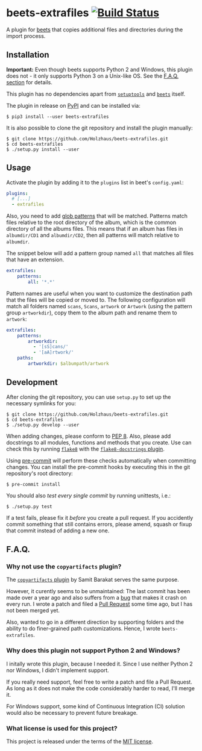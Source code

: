 # beets-extrafiles [![Build Status](https://travis-ci.org/Holzhaus/beets-extrafiles.svg?branch=master)](https://travis-ci.org/Holzhaus/beets-extrafiles)

A plugin for [beets](http://beets.io/) that copies additional files and directories during the import process.


## Installation

**Important:** Even though beets supports Python 2 and Windows, this plugin does not - it only supports Python 3 on a Unix-like OS. See the [F.A.Q. section](#faq) for details.

This plugin has no dependencies apart from [`setuptools`](https://pypi.org/project/setuptools/) and [`beets`](https://pypi.org/project/beets/) itself.

The plugin in release on [PyPI](https://pypi.org/project/beets-extrafiles/) and can be installed via:

    $ pip3 install --user beets-extrafiles

It is also possible to clone the git repository and install the plugin manually:

    $ git clone https://github.com/Holzhaus/beets-extrafiles.git
    $ cd beets-extrafiles
    $ ./setup.py install --user


## Usage

Activate the plugin by adding it to the `plugins` list in beet's `config.yaml`:

```yaml
plugins:
  # [...]
  - extrafiles
```

Also, you need to add [glob patterns](https://docs.python.org/3/library/glob.html#module-glob) that will be matched.
Patterns match files relative to the root directory of the album, which is the common directory of all the albums files.
This means that if an album has files in `albumdir/CD1` and `albumdir/CD2`, then all patterns will match relative to `albumdir`.

The snippet below will add a pattern group named `all` that matches all files that have an extension.

```yaml
extrafiles:
    patterns:
        all: '*.*'
```

Pattern names are useful when you want to customize the destination path that the files will be copied or moved to.
The following configuration will match all folders named `scans`, `Scans`, `artwork` or `Artwork` (using the pattern group `artworkdir`), copy them to the album path and rename them to `artwork`:

```yaml
extrafiles:
    patterns:
        artworkdir:
          - '[sS]cans/'
          - '[aA]rtwork/'
    paths:
        artworkdir: $albumpath/artwork
```


## Development

After cloning the git repository, you can use `setup.py` to set up the necessary symlinks for you:

    $ git clone https://github.com/Holzhaus/beets-extrafiles.git
    $ cd beets-extrafiles
    $ ./setup.py develop --user

When adding changes, please conform to [PEP 8](https://www.python.org/dev/peps/pep-0008/).
Also, please add docstrings to all modules, functions and methods that you create.
Use can check this by running [`flake8`](http://flake8.pycqa.org/en/latest/index.html) with the [`flake8-docstrings` plugin](https://pypi.org/project/flake8-docstrings/).

Using [pre-commit](https://pre-commit.com/) will perform these checks automatically when committing changes.
You can install the pre-commit hooks by executing this in the git repository's root directory:

    $ pre-commit install

You should also *test every single commit* by running unittests, i.e.:

    $ ./setup.py test

If a test fails, please fix it *before* you create a pull request.
If you accidently commit something that still contains errors, please amend, squash or fixup that commit instead of adding a new one.


## F.A.Q.

### Why not use the `copyartifacts` plugin?

The [`copyartifacts` plugin](https://github.com/sbarakat/beets-copyartifacts) by Samit Barakat serves the same purpose.

However, it curently seems to be unmaintained:
The last commit has been made over a year ago and also suffers from a [bug](https://github.com/sbarakat/beets-copyartifacts/issues/38) that makes it crash on every run.
I wrote a patch and filed a [Pull Request](https://github.com/sbarakat/beets-copyartifacts/pull/43) some time ago, but I has not been merged yet.

Also, wanted to go in a different direction by supporting folders and the ability to do finer-grained path customizations.
Hence, I wrote `beets-extrafiles`.

### Why does this plugin not support Python 2 and Windows?

I initally wrote this plugin, because I needed it.
Since I use neither Python 2 nor Windows, I didn't implement support.

If you really need support, feel free to write a patch and file a Pull Request.
As long as it does not make the code considerably harder to read, I'll merge it.

For Windows support, some kind of Continuous Integration (CI) solution would also be necessary to prevent future breakage.

### What license is used for this project?

This project is released under the terms of the [MIT license](LICENSE).
